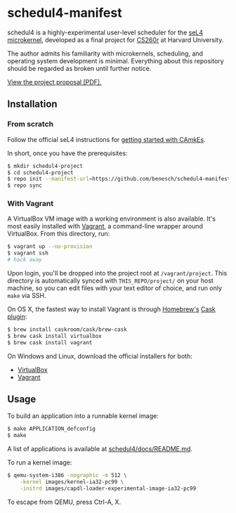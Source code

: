 # schedul4-manifest

schedul4 is a highly-experimental user-level scheduler for the [seL4
microkernel], developed as a final project for [CS260r] at Harvard
University.

The author admits his familiarity with microkernels, scheduling, and
operating system development is minimal. Everything about this
repository should be regarded as broken until further notice.

[View the project proposal [PDF].][project-proposal]

## Installation

### From scratch

Follow the official seL4 instructions for
[getting started with CAmkEs][camkes-getting-started].

In short, once you have the prerequisites:

```bash
$ mkdir schedul4-project
$ cd schedul4-project
$ repo init --manifest-url=https://github.com/benesch/schedul4-manifest.git
$ repo sync
```

### With Vagrant

A VirtualBox VM image with a working environment is also available. It's
most easily installed with [Vagrant], a command-line wrapper around
VirtualBox. From this directory, run:

```bash
$ vagrant up --no-provision
$ vagrant ssh
# hack away
```

Upon login, you'll be dropped into the project root at
`/vagrant/project`. This directory is automatically synced with
`THIS_REPO/project/` on your host machine, so you can edit files with
your text editor of choice, and run only `make` via SSH.

On OS X, the fastest way to install Vagrant is through [Homebrew's][homebrew]
[Cask plugin][homebrew-cask]:

```bash
$ brew install caskroom/cask/brew-cask
$ brew cask install virtualbox
$ brew cask install vagrant
```

On Windows and Linux, download the official installers for both:

* [VirtualBox]
* [Vagrant]

## Usage

To build an application into a runnable kernel image:

```bash
$ make APPLICATION_defconfig
$ make
```

A list of applications is available at
[schedul4/docs/README.md][schedul4-readme].

To run a kernel image:

```bash
$ qemu-system-i386 -nographic -m 512 \
    -kernel images/kernel-ia32-pc99 \
    -initrd images/capdl-loader-experimental-image-ia32-pc99
```

To escape from QEMU, press Ctrl-A, X.

[camkes-getting-started]: https://sel4.systems/CAmkES/GettingStarted.pml
[cs260r]: http://read-new.seas.harvard.edu/cs260r/2015/w/Main_Page
[homebrew]: http://brew.sh
[homebrew-cask]: https://github.com/caskroom/homebrew-cask
[project-proposal]: http://read-new.seas.harvard.edu/cs260r/2015/images/5/51/Cs260r-proposal-b.pdf
[seL4 microkernel]: https://sel4.systems
[schedul4-readme]: https://github.com/benesch/schedul4/blob/master/docs/README.md
[vagrant]: http://vagrantup.com
[virtualbox]: http://virtualbox.org
